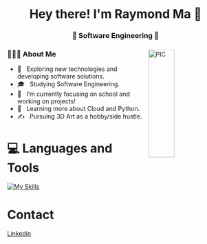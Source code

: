 <h1 align="center">Hey there! I'm Raymond Ma 👋 </h1>
<h3 align="center">🚀 Software Engineering 🚀</h3>
<div>
<img width = "35%" align="right" alt="PIC" height="250px" src="https://dazedimg-dazedgroup.netdna-ssl.com/1024/azure/dazed-prod/1050/6/1056846.jpg" />
<div align="left"> 
  <h3> 👨🏻‍💻 About Me </h3>

  - 🤔 &nbsp; Exploring new technologies and developing software solutions.
  - 🎓 &nbsp; Studying Software Engineering.
  - 💼 &nbsp; I’m currently focusing on school and working on projects!
  - 🌱 &nbsp; Learning more about Cloud and Python.
  - ✍️ &nbsp; Pursuing 3D Art as a hobby/side hustle.  
</div> 
</div>

# 💻 Languages and Tools 

[![My Skills](https://skillicons.dev/icons?i=react,python,java,js,html,css,tensorflow,figma,aws,azure)](https://skillicons.dev)

# Contact
<a href="https://www.linkedin.com/in/raymond-ma03/">Linkedin</a>



